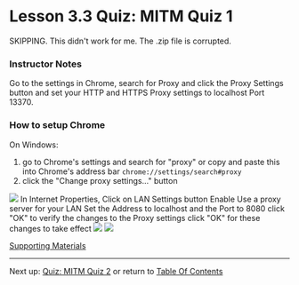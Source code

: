 # Lesson 3.3 Quiz: MITM Quiz 1

SKIPPING. This didn't work for me. The .zip file is corrupted.

### Instructor Notes
Go to the settings in Chrome, search for Proxy and click the Proxy Settings button and set your HTTP and HTTPS Proxy settings to localhost Port 13370.

### How to setup Chrome
On Windows:
1. go to Chrome's settings and search for "proxy" or copy and paste this into Chrome's address bar `chrome://settings/search#proxy`
2. click the "Change proxy settings..." button 
<img src="https://d17h27t6h515a5.cloudfront.net/topher/2016/June/5757a71e_ud897-l3-mitm-screenshot-chrome-proxy/ud897-l3-mitm-screenshot-chrome-proxy.png">
In Internet Properties, Click on LAN Settings button
Enable Use a proxy server for your LAN
Set the Address to localhost and the Port to 8080
click "OK" to verify the changes to the Proxy settings
click "OK" for these changes to take effect

<img src="https://d17h27t6h515a5.cloudfront.net/topher/2016/June/5758b22f_lan/lan.png">

<img src="https://d17h27t6h515a5.cloudfront.net/topher/2016/June/5758b297_proxy/proxy.png">

[Supporting Materials](http://video.udacity-data.com.s3.amazonaws.com/topher/2016/June/57571716_l3-mitm-binary/l3-mitm-binary.zip)

- - -
Next up: [Quiz: MITM Quiz 2](ND024_Part4_Lesson03_04.md) or return to [Table Of Contents](./ND024_TableOfContents.md)
